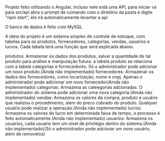 Projeto feito utilizando o Angular, incluso nele está uma API, para iniciar vá para src/api
abra o prompt de comando com o diretório da pasta e digite "npm start", ele irá automaticamente levantar a api

O banco de dados é feito com MySQL

A ideia do projeto é um sistema simples de controle de estoque, com tabelas para os produtos, fornecedores, categorias, vendas, usuarios e lucros.
Cada tabela terá uma função que será explicada abaixo.

  produtos: Armazenar os dados dos produtos, salvar a quantidade de tal produto para análise e manipulação futura. a tabela produto se relaciona com a tabela categorias e fornecedores. Só o administrador pode adcionar um novo produto.(Ainda não implementado)
  fornecedores: Armazenar os dados dos fornecedores, como locarização, nome e cnpj. Apenas o administrador pode adicionar um novo fornecedor(Ainda não implementado)
  categorias: Armazena as cateegorias adcionadas. O administrador do sistema pode adicionar uma nova categoria.(Ainda não implementado)
  vendas: Armazena os valores da compra, produto e usuário que realizou o procedimento, alem do preco cobrado do produto. Qualquer usuário pode realizar a operação.(Ainda não implementado)
  lucros: Armazena os valores do lucro em determinada faixa de tempo, o processo é feito automaticamente.(Ainda não implementado)
  usuarios: Armazena os usuarios, cada usuario tem um nível de privilégio dentro do sistema.(Ainda não implementado)(Só o administrador pode adcionar um novo usuário, alem de removelos)
  
